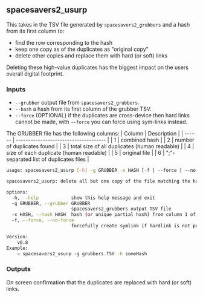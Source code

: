 ## spacesavers2_usurp

This takes in the TSV file generated by `spacesavers2_grubbers` and a hash from its first column to:

- find the row corresponding to the hash
- keep one copy as of the duplicates as "original copy"
- delete other copies and replace them with hard (or soft) links

Deleting these high-value duplicates has the biggest impact on the users overall digital footprint.

### Inputs

- `--grubber` output file from `spacesavers2_grubbers`.
- `--hash` a hash from its first column of the grubber TSV.
- `--force` (OPTIONAL) if the duplicates are cross-device then hard links cannot be made, with `--force` you can force using sym-links instead.

The GRUBBER file has the following columns:
| Column | Description                           |
| ------ | ------------------------------------- |
| 1      | combined hash                         |
| 2      | number of duplicates found            |
| 3      | total size of all duplicates (human readable)          |
| 4      | size of each duplicate (human readable)               |
| 5      | original file      |
| 6      | ";"-separated list of duplicates files                       |

```bash
usage: spacesavers2_usurp [-h] -g GRUBBER -x HASH [-f | --force | --no-force]

spacesavers2_usurp: delete all but one copy of the file matching the hash and replace all other copies with hardlinks

options:
  -h, --help            show this help message and exit
  -g GRUBBER, --grubber GRUBBER
                        spacesavers2_grubbers output TSV file
  -x HASH, --hash HASH  hash (or unique partial hash) from column 1 of spacesavers2_grubbers TSV file
  -f, --force, --no-force
                        forcefully create symlink if hardlink is not possible

Version:
    v0.8
Example:
    > spacesavers2_usurp -g grubbers.TSV -h someHash
```

### Outputs

On screen confirmation that the duplicates are replaced with hard (or soft) links.
